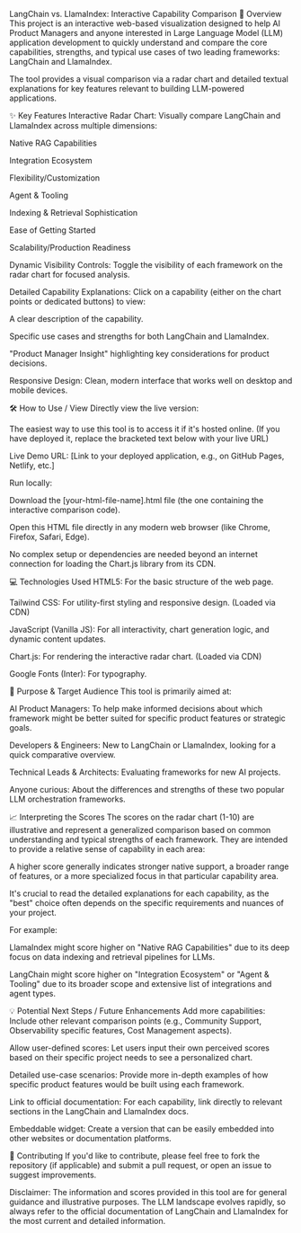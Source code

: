 LangChain vs. LlamaIndex: Interactive Capability Comparison
🚀 Overview
This project is an interactive web-based visualization designed to help AI Product Managers and anyone interested in Large Language Model (LLM) application development to quickly understand and compare the core capabilities, strengths, and typical use cases of two leading frameworks: LangChain and LlamaIndex.

The tool provides a visual comparison via a radar chart and detailed textual explanations for key features relevant to building LLM-powered applications.

✨ Key Features
Interactive Radar Chart: Visually compare LangChain and LlamaIndex across multiple dimensions:

Native RAG Capabilities

Integration Ecosystem

Flexibility/Customization

Agent & Tooling

Indexing & Retrieval Sophistication

Ease of Getting Started

Scalability/Production Readiness

Dynamic Visibility Controls: Toggle the visibility of each framework on the radar chart for focused analysis.

Detailed Capability Explanations: Click on a capability (either on the chart points or dedicated buttons) to view:

A clear description of the capability.

Specific use cases and strengths for both LangChain and LlamaIndex.

"Product Manager Insight" highlighting key considerations for product decisions.

Responsive Design: Clean, modern interface that works well on desktop and mobile devices.

🛠️ How to Use / View
Directly view the live version:

The easiest way to use this tool is to access it if it's hosted online. (If you have deployed it, replace the bracketed text below with your live URL)

Live Demo URL: [Link to your deployed application, e.g., on GitHub Pages, Netlify, etc.]

Run locally:

Download the [your-html-file-name].html file (the one containing the interactive comparison code).

Open this HTML file directly in any modern web browser (like Chrome, Firefox, Safari, Edge).

No complex setup or dependencies are needed beyond an internet connection for loading the Chart.js library from its CDN.

💻 Technologies Used
HTML5: For the basic structure of the web page.

Tailwind CSS: For utility-first styling and responsive design. (Loaded via CDN)

JavaScript (Vanilla JS): For all interactivity, chart generation logic, and dynamic content updates.

Chart.js: For rendering the interactive radar chart. (Loaded via CDN)

Google Fonts (Inter): For typography.

🎯 Purpose & Target Audience
This tool is primarily aimed at:

AI Product Managers: To help make informed decisions about which framework might be better suited for specific product features or strategic goals.

Developers & Engineers: New to LangChain or LlamaIndex, looking for a quick comparative overview.

Technical Leads & Architects: Evaluating frameworks for new AI projects.

Anyone curious: About the differences and strengths of these two popular LLM orchestration frameworks.

📈 Interpreting the Scores
The scores on the radar chart (1-10) are illustrative and represent a generalized comparison based on common understanding and typical strengths of each framework. They are intended to provide a relative sense of capability in each area:

A higher score generally indicates stronger native support, a broader range of features, or a more specialized focus in that particular capability area.

It's crucial to read the detailed explanations for each capability, as the "best" choice often depends on the specific requirements and nuances of your project.

For example:

LlamaIndex might score higher on "Native RAG Capabilities" due to its deep focus on data indexing and retrieval pipelines for LLMs.

LangChain might score higher on "Integration Ecosystem" or "Agent & Tooling" due to its broader scope and extensive list of integrations and agent types.

💡 Potential Next Steps / Future Enhancements
Add more capabilities: Include other relevant comparison points (e.g., Community Support, Observability specific features, Cost Management aspects).

Allow user-defined scores: Let users input their own perceived scores based on their specific project needs to see a personalized chart.

Detailed use-case scenarios: Provide more in-depth examples of how specific product features would be built using each framework.

Link to official documentation: For each capability, link directly to relevant sections in the LangChain and LlamaIndex docs.

Embeddable widget: Create a version that can be easily embedded into other websites or documentation platforms.

🤝 Contributing
If you'd like to contribute, please feel free to fork the repository (if applicable) and submit a pull request, or open an issue to suggest improvements.

Disclaimer: The information and scores provided in this tool are for general guidance and illustrative purposes. The LLM landscape evolves rapidly, so always refer to the official documentation of LangChain and LlamaIndex for the most current and detailed information.
